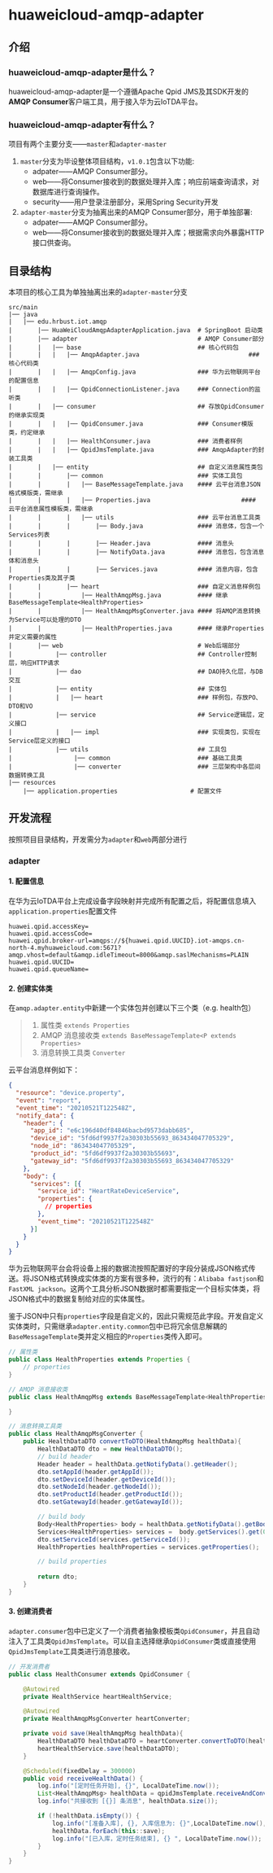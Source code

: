 # huaweicloud-amqp-adapter

## 介绍

### huaweicloud-amqp-adapter是什么？

huaweicloud-amqp-adapter是一个遵循Apache Qpid JMS及其SDK开发的**AMQP Consumer**客户端工具，用于接入华为云IoTDA平台。

### huaweicloud-amqp-adapter有什么？

项目有两个主要分支——`master`和`adapter-master`

1. `master`分支为毕设整体项目结构，`v1.0.1`包含以下功能:
    - adpater——AMQP Consumer部分。
    - web——将Consumer接收到的数据处理并入库；响应前端查询请求，对数据库进行查询操作。
    - security——用户登录注册部分，采用Spring Security开发
2. `adapter-master`分支为抽离出来的AMQP Consumer部分，用于单独部署:
    - adpater——AMQP Consumer部分。
    - web——将Consumer接收到的数据处理并入库；根据需求向外暴露HTTP接口供查询。

## 目录结构

本项目的核心工具为单独抽离出来的`adapter-master`分支

```shell
src/main
|── java
|   |── edu.hrbust.iot.amqp
|   	|── HuaWeiCloudAmqpAdapterApplication.java  # SpringBoot 启动类
|       |── adapter                                 # AMQP Consumer部分
|       |   |── base                                ## 核心代码包
|       |   |   |── AmqpAdapter.java							  ### 核心代码类
|       |   |   |── AmqpConfig.java                 ### 华为云物联网平台的配置信息
|       |   |   |── QpidConnectionListener.java     ### Connection的监听类
|       |   |── consumer                            ## 存放QpidConsumer的继承实现类
|       |   |   |── QpidConsumer.java               ### Consumer模版类，约定继承
|       |   |   |── HealthConsumer.java             ### 消费者样例
|       |   |   |── QpidJmsTemplate.java            ### AmqpAdapter的封装工具类
|       |   |── entity                              ## 自定义消息属性类包
|       |       |── common                          ### 实体工具包
|       |       |   |── BaseMessageTemplate.java    #### 云平台消息JSON格式模版类，需继承
|       |       |   |── Properties.java							#### 云平台消息属性模板类，需继承
|       |       |   |── utils                       ### 云平台消息工具类
|       |       |       |── Body.java               #### 消息体，包含一个Services列表
|       |       |       |── Header.java             #### 消息头
|       |       |       |── NotifyData.java         #### 消息包，包含消息体和消息头
|       |       |       |── Services.java           #### 消息内容，包含Properties类及其子类
|       |       |── heart                           ### 自定义消息样例包
|       |           |── HealthAmqpMsg.java          #### 继承BaseMessageTemplate<HealthProperties>
|       |           |── HealthAmqpMsgConverter.java #### 将AMQP消息转换为Service可以处理的DTO
|       |           |── HealthProperties.java       #### 继承Properties并定义需要的属性
|       |── web                                     # Web后端部分
|            |── controller                         ## Controller控制层，响应HTTP请求
|            |── dao                                ## DAO持久化层，与DB交互
|            |── entity                             ## 实体包
|            |   |── heart                          ### 样例包，存放PO、DTO和VO
|            |── service                            ## Service逻辑层，定义接口
|            |   |── impl                           ### 实现类包，实现在Service层定义的接口
|            |── utils                              ## 工具包
|                 |── common                        ### 基础工具类
|                 |── converter                     ### 三层架构中各层间数据转换工具
|── resources                                     
    |── application.properties                    # 配置文件

```



## 开发流程

按照项目目录结构，开发需分为`adapter`和`web`两部分进行

### adapter

#### 1. 配置信息

在华为云IoTDA平台上完成设备字段映射并完成所有配置之后，将配置信息填入`application.properties`配置文件

```properties
huawei.qpid.accessKey=
huawei.qpid.accessCode=
huawei.qpid.broker-url=amqps://${huawei.qpid.UUCID}.iot-amqps.cn-north-4.myhuaweicloud.com:5671?amqp.vhost=default&amqp.idleTimeout=8000&amqp.saslMechanisms=PLAIN
huawei.qpid.UUCID=
huawei.qpid.queueName=
```



#### 2. 创建实体类

在`amqp.adapter.entity`中新建一个实体包并创建以下三个类（e.g. health包）

> 1. 属性类 `extends Properties`
> 2. AMQP 消息接收类 `extends BaseMessageTemplate<P extends Properties>`
> 3. 消息转换工具类 `Converter`

云平台消息样例如下：

```json
{
  "resource": "device.property",
  "event": "report",
  "event_time": "20210521T122548Z",
  "notify_data": {
    "header": {
      "app_id": "e6c196d40df84846bacbd9573dabb685",
      "device_id": "5fd6df9937f2a30303b55693_863434047705329",
      "node_id": "863434047705329",
      "product_id": "5fd6df9937f2a30303b55693",
      "gateway_id": "5fd6df9937f2a30303b55693_863434047705329"
    },
    "body": {
      "services": [{
        "service_id": "HeartRateDeviceService",
        "properties": {
          // properties
        },
        "event_time": "20210521T122548Z"
      }]
    }
  }
}
```

华为云物联网平台会将设备上报的数据流按照配置好的字段分装成JSON格式传送。将JSON格式转换成实体类的方案有很多种，流行的有：`Alibaba fastjson`和`FastXML jackson`。这两个工具分析JSON数据时都需要指定一个目标实体类，将JSON格式中的数据复制给对应的实体属性。

鉴于JSON中只有`properties`字段是自定义的，因此只需规范此字段。开发自定义实体类时，只需继承`adapter.entity.common`包中已将冗余信息解耦的`BaseMessageTemplate`类并定义相应的`Properties`类传入即可。

``` java
// 属性类
public class HealthProperties extends Properties {
    // properties
}

// AMQP 消息接收类
public class HealthAmqpMsg extends BaseMessageTemplate<HealthProperties> {

}

// 消息转换工具类
public class HealthAmqpMsgConverter {
    public HealthDataDTO convertToDTO(HealthAmqpMsg healthData){
        HealthDataDTO dto = new HealthDataDTO();
        // build header
        Header header = healthData.getNotifyData().getHeader();
        dto.setAppId(header.getAppId());
        dto.setDeviceId(header.getDeviceId());
        dto.setNodeId(header.getNodeId());
        dto.setProductId(header.getProductId());
        dto.setGatewayId(header.getGatewayId());

        // build body
        Body<HealthProperties> body = healthData.getNotifyData().getBody();
        Services<HealthProperties> services =  body.getServices().get(0);
        dto.setServiceId(services.getServiceId());
        HealthProperties healthProperties = services.getProperties();

        // build properties
        
        return dto;
    }
}
```



#### 3. 创建消费者

`adapter.consumer`包中已定义了一个消费者抽象模板类`QpidConsumer`，并且自动注入了工具类`QpidJmsTemplate`。可以自主选择继承`QpidConsumer`类或直接使用`QpidJmsTemplate`工具类进行消息接收。

```java
// 开发消费者
public class HealthConsumer extends QpidConsumer {

    @Autowired
    private HealthService heartHealthService;

    @Autowired
    private HealthAmqpMsgConverter heartConverter;

    private void save(HealthAmqpMsg healthData){
        HealthDataDTO healthDataDTO = heartConverter.convertToDTO(healthData);
        heartHealthService.save(healthDataDTO);
    }

    @Scheduled(fixedDelay = 300000)
    public void receiveHealthData() {
        log.info("[定时任务开始], {}", LocalDateTime.now());
        List<HealthAmqpMsg> healthData = qpidJmsTemplate.receiveAndConvertToJson(HealthAmqpMsg.class);
        log.info("共接收到 [{}] 条消息", healthData.size());

        if (!healthData.isEmpty()) {
            log.info("[准备入库], {}, 入库信息为: {}",LocalDateTime.now(), healthData);
            healthData.forEach(this::save);
            log.info("[已入库，定时任务结束], {} ", LocalDateTime.now());
        }
    }
}
```








